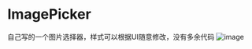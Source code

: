 # ImagePicker
自己写的一个图片选择器，样式可以根据UI随意修改，没有多余代码
![image](http://github.com/itmyhome2013/readme_add_pic/raw/master/images/nongshalie.jpg)
